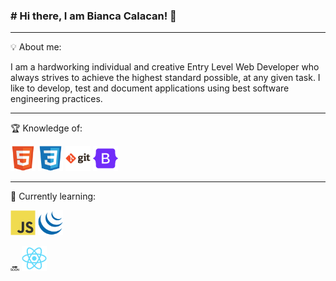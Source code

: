 ### # Hi there, I am Bianca Calacan! :raising_hand: 
---
 :bulb: About me:
 
I am a hardworking individual and creative Entry Level Web Developer who always strives
to achieve the highest standard possible, at any given task. I like to develop, test and document applications using best software engineering practices.

---

:trophy: Knowledge of: 

<img src="https://github.com/devicons/devicon/blob/master/icons/html5/html5-original.svg" alt="html" width="40px" height="40px"> <img  src="https://github.com/devicons/devicon/blob/master/icons/css3/css3-original.svg" alt="css" width="40px" height="40px"> <img src="https://github.com/devicons/devicon/blob/master/icons/git/git-original-wordmark.svg" alt="git" width="40px" height="40px"> <img src="https://github.com/devicons/devicon/blob/master/icons/bootstrap/bootstrap-plain.svg" alt="bootstrap" width="40px" height="40px">

---

 :book: Currently learning:

 <img src="https://github.com/devicons/devicon/blob/master/icons/javascript/javascript-original.svg" alt="javascript" width="40px" height="40px"> <img src="https://github.com/devicons/devicon/blob/master/icons/jquery/jquery-original.svg" alt="jquery" width="40px" height="40px">

:soon:    <img src="https://github.com/devicons/devicon/blob/master/icons/react/react-original.svg"  alt="react" width="40px" height="40px">

